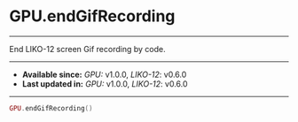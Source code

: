 # GPU.endGifRecording
---

End LIKO-12 screen Gif recording by code.

---

* **Available since:** _GPU:_ v1.0.0, _LIKO-12_: v0.6.0
* **Last updated in:** _GPU:_ v1.0.0, _LIKO-12_: v0.6.0

---

```lua
GPU.endGifRecording()
```
